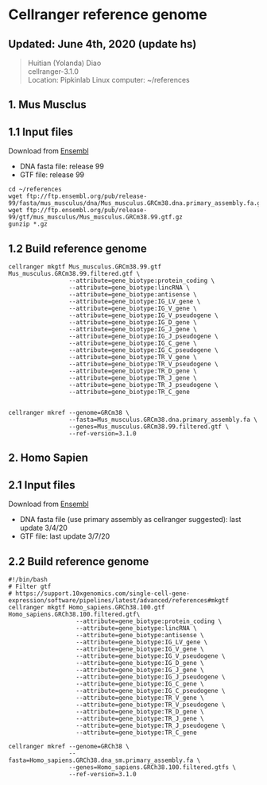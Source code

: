 # Cellranger reference genome

## Updated: June 4th, 2020 (update hs)
> Huitian (Yolanda) Diao <br>
> cellranger-3.1.0 <br>
> Location: Pipkinlab Linux computer: ~/references

## 1. Mus Musclus
## 1.1 Input files
Download from [Ensembl](http://useast.ensembl.org/info/data/ftp/index.html) <br>
- DNA fasta file: release 99 <br>
- GTF file: release 99 <br>
```
cd ~/references
wget ftp://ftp.ensembl.org/pub/release-99/fasta/mus_musculus/dna/Mus_musculus.GRCm38.dna.primary_assembly.fa.gz
wget ftp://ftp.ensembl.org/pub/release-99/gtf/mus_musculus/Mus_musculus.GRCm38.99.gtf.gz
gunzip *.gz
```

## 1.2 Build reference genome
```
cellranger mkgtf Mus_musculus.GRCm38.99.gtf Mus_musculus.GRCm38.99.filtered.gtf \
                 --attribute=gene_biotype:protein_coding \
                 --attribute=gene_biotype:lincRNA \
                 --attribute=gene_biotype:antisense \
                 --attribute=gene_biotype:IG_LV_gene \
                 --attribute=gene_biotype:IG_V_gene \
                 --attribute=gene_biotype:IG_V_pseudogene \
                 --attribute=gene_biotype:IG_D_gene \
                 --attribute=gene_biotype:IG_J_gene \
                 --attribute=gene_biotype:IG_J_pseudogene \
                 --attribute=gene_biotype:IG_C_gene \
                 --attribute=gene_biotype:IG_C_pseudogene \
                 --attribute=gene_biotype:TR_V_gene \
                 --attribute=gene_biotype:TR_V_pseudogene \
                 --attribute=gene_biotype:TR_D_gene \
                 --attribute=gene_biotype:TR_J_gene \
                 --attribute=gene_biotype:TR_J_pseudogene \
                 --attribute=gene_biotype:TR_C_gene


cellranger mkref --genome=GRCm38 \
                 --fasta=Mus_musculus.GRCm38.dna.primary_assembly.fa \
                 --genes=Mus_musculus.GRCm38.99.filtered.gtf \
                 --ref-version=3.1.0
```

## 2. Homo Sapien
## 2.1 Input files
Download from [Ensembl](http://useast.ensembl.org/info/data/ftp/index.html) <br>
- DNA fasta file (use primary assembly as cellranger suggested): last update 3/4/20 <br>
- GTF file: last update 3/7/20 <br>

## 2.2 Build reference genome
```
#!/bin/bash
# Filter gtf 
# https://support.10xgenomics.com/single-cell-gene-expression/software/pipelines/latest/advanced/references#mkgtf
cellranger mkgtf Homo_sapiens.GRCh38.100.gtf Homo_sapiens.GRCh38.100.filtered.gtf\
                   --attribute=gene_biotype:protein_coding \
                   --attribute=gene_biotype:lincRNA \
                   --attribute=gene_biotype:antisense \
                   --attribute=gene_biotype:IG_LV_gene \
                   --attribute=gene_biotype:IG_V_gene \
                   --attribute=gene_biotype:IG_V_pseudogene \
                   --attribute=gene_biotype:IG_D_gene \
                   --attribute=gene_biotype:IG_J_gene \
                   --attribute=gene_biotype:IG_J_pseudogene \
                   --attribute=gene_biotype:IG_C_gene \
                   --attribute=gene_biotype:IG_C_pseudogene \
                   --attribute=gene_biotype:TR_V_gene \
                   --attribute=gene_biotype:TR_V_pseudogene \
                   --attribute=gene_biotype:TR_D_gene \
                   --attribute=gene_biotype:TR_J_gene \
                   --attribute=gene_biotype:TR_J_pseudogene \
                   --attribute=gene_biotype:TR_C_gene
                   
cellranger mkref --genome=GRCh38 \
                 --fasta=Homo_sapiens.GRCh38.dna_sm.primary_assembly.fa \
                 --genes=Homo_sapiens.GRCh38.100.filtered.gtfs \
                 --ref-version=3.1.0
```

